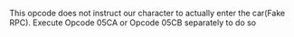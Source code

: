 This opcode does not instruct our character to actually enter the car(Fake RPC). Execute Opcode 05CA or Opcode 05CB separately to do so